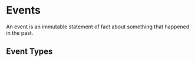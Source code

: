# Events

An event is an immutable statement of fact about something that happened in the past.


## Event Types

